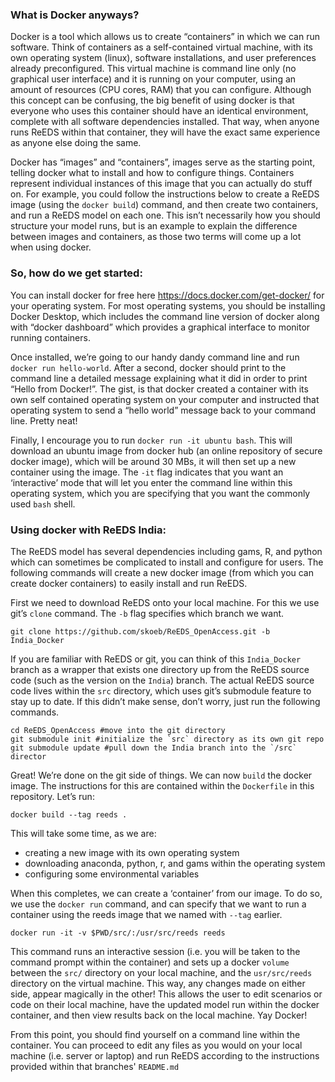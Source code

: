 ### What is Docker anyways? 

Docker is a tool which allows us to create “containers” in which we can run software. Think of containers as a self-contained virtual machine, with its own operating system (linux), software installations, and user preferences already preconfigured. This virtual machine is command line only (no graphical user interface) and it is running on your computer, using an amount of resources (CPU cores, RAM) that you can configure. Although this concept can be confusing, the big benefit of using docker is that everyone who uses this container should have an identical environment, complete with all software dependencies installed. That way, when anyone runs ReEDS within that container, they will have the exact same experience as anyone else doing the same. 

Docker has “images” and “containers”, images serve as the starting point, telling docker what to install and how to configure things. Containers represent individual instances of this image that you can actually do stuff on. For example, you could follow the instructions below to create a ReEDS image (using the `docker build`) command, and then create two containers, and run a ReEDS model on each one. This isn’t necessarily how you should structure your model runs, but is an example to explain the difference between images and containers, as those two terms will come up a lot when using docker. 


### So, how do we get started:

You can install docker for free here https://docs.docker.com/get-docker/ for your operating system. For most operating systems, you should be installing Docker Desktop, which includes the command line version of docker along with “docker dashboard” which provides a graphical interface to monitor running containers. 

Once installed, we’re going to our handy dandy command line and run `docker run hello-world`. After a second, docker should print to the command line a detailed message explaining what it did in order to print “Hello from Docker!”. The gist, is that docker created a container with its own self contained operating system on your computer and instructed that operating system to send a “hello world” message back to your command line. Pretty neat! 

Finally, I encourage you to run `docker run -it ubuntu bash`. This will download an ubuntu image from docker hub (an online repository of secure docker image), which will be around 30 MBs, it will then set up a new container using the image. The `-it` flag indicates that you want an ‘interactive’ mode that will let you enter the command line within this operating system, which you are specifying that you want the commonly used `bash` shell. 

### Using docker with ReEDS India:

The ReEDS model has several dependencies including gams, R, and python which can sometimes be complicated to install and configure for users. The following commands will create a new docker image (from which you can create docker containers) to easily install and run ReEDS. 


First we need to download ReEDS onto your local machine. For this we use git’s `clone` command. The `-b` flag specifies which branch we want. 

```
git clone https://github.com/skoeb/ReEDS_OpenAccess.git -b India_Docker
```

If you are familiar with ReEDS or git, you can think of this `India_Docker` branch as a wrapper that exists one directory up from the ReEDS source code (such as the version on the `India`) branch. The actual ReEDS source code lives within the `src` directory, which uses git’s submodule feature to stay up to date. If this didn’t make sense, don’t worry, just run the following commands. 

```
cd ReEDS_OpenAccess #move into the git directory
git submodule init #initialize the `src` directory as its own git repo
git submodule update #pull down the India branch into the `/src` director
```

Great! We’re done on the git side of things. We can now `build` the docker image. The instructions for this are contained within the `Dockerfile` in this repository. Let’s run:

```
docker build --tag reeds .
```

This will take some time, as we are:
- creating a new image with its own operating system
- downloading anaconda, python, r, and gams within the operating system
- configuring some environmental variables

When this completes, we can create a ‘container’ from our image. To do so, we use the `docker run` command, and can specify that we want to run a container using the reeds image that we named with `--tag` earlier.

```
docker run -it -v $PWD/src/:/usr/src/reeds reeds
```

This command runs an interactive session (i.e. you will be taken to the command prompt within the container) and sets up a docker `volume` between the `src/` directory on your local machine, and the `usr/src/reeds` directory on the virtual machine. This way, any changes made on either side, appear magically in the other! This allows the user to edit scenarios or code on their local machine, have the updated model run within the docker container, and then view results back on the local machine. Yay Docker!

From this point, you should find yourself on a command line within the container. You can proceed to edit any files as you would on your local machine (i.e. server or laptop) and run ReEDS according to the instructions provided within that branches' `README.md`
